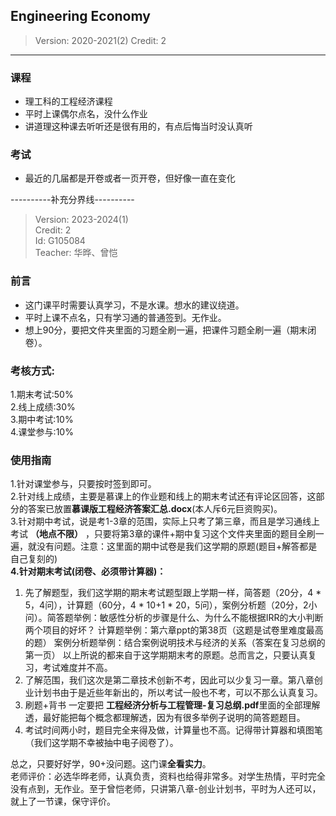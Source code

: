 ## Engineering Economy

> Version: 2020-2021(2)
> Credit: 2

----------

### 课程

- 理工科的工程经济课程
- 平时上课偶尔点名，没什么作业
- 讲道理这种课去听听还是很有用的，有点后悔当时没认真听

### 考试

- 最近的几届都是开卷或者一页开卷，但好像一直在变化

----------补充分界线----------
> Version: 2023-2024(1)<br>
> Credit: 2<br>
> Id: G105084<br>
> Teacher: 华晔、曾恺<br>

### 前言
- 这门课平时需要认真学习，不是水课。想水的建议绕道。
- 平时上课不点名，只有学习通的普通签到。无作业。
- 想上90分，要把文件夹里面的习题全刷一遍，把课件习题全刷一遍（期末闭卷）。
### 考核方式:
1.期末考试:50%<br>
2.线上成绩:30%<br>
3.期中考试:10%<br>
4.课堂参与:10%<br>

### 使用指南
1.针对课堂参与，只要按时签到即可。<br>
2.针对线上成绩，主要是慕课上的作业题和线上的期末考试还有评论区回答，这部分的答案已放置**慕课版工程经济答案汇总.docx**(本人斥6元巨资购买)。<br>
3.针对期中考试，说是考1-3章的范围，实际上只考了第三章，而且是学习通线上考试 **（地点不限）** ，只要将第3章的课件+期中复习这个文件夹里面的题目全刷一遍，就没有问题。注意：这里面的期中试卷是我们这学期的原题(题目+解答都是自己复刻的)<br>
**4.针对期末考试(闭卷、必须带计算器)：**

  1. 先了解题型，我们这学期的期末考试题型跟上学期一样，简答题（20分，4 * 5，4问），计算题（60分，4 * 10+1 * 20，5问），案例分析题（20分，2小问）。简答题举例：敏感性分析的步骤是什么、为什么不能根据IRR的大小判断两个项目的好坏？ 计算题举例：第六章ppt的第38页（这题是试卷里难度最高的题）  案例分析题举例：结合案例说明技术与经济的关系（答案在复习总纲的第一页）  以上所说的都来自于这学期期末考的原题。总而言之，只要认真复习，考试难度并不高。
  2. 了解范围，我们这次是第二章技术创新不考，因此可以少复习一章。第八章创业计划书由于是近些年新出的，所以考试一般也不考，可以不那么认真复习。
  3. 刷题+背书 一定要把 **工程经济分析与工程管理-复习总纲.pdf**里面的全部理解透，最好能把每个概念都理解透，因为有很多举例子说明的简答题题目。
  4. 考试时间两小时，题目完全来得及做，计算量也不高。记得带计算器和填图笔（我们这学期不幸被抽中电子阅卷了）。
   
总之，只要好好学，90+没问题。这门课**全看实力**。<br>
老师评价：必选华晔老师，认真负责，资料也给得非常多。对学生热情，平时完全没有点到，无作业。至于曾恺老师，只讲第八章-创业计划书，平时为人还可以，就上了一节课，保守评价。